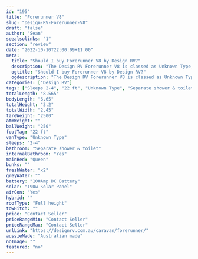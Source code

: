 ```yaml
---
id: "195"
title: "Forerunner V8"
slug: "Design-RV-Forerunner-V8"
draft: "false"
author: "Sean"
seealsolinks: "1"
section: "review"
date: "2022-10-10T22:00:09+11:00"
meta:
  title: "Should I buy Forerunner V8 by Design RV?"
  description: "The Design RV Forerunner V8 is classed as Unknown Type, and sleeps 2-4 people. It is Australian made and comes in at 22 ft. It generally has Separate shower & toilet."
  ogtitle: "Should I buy Forerunner V8 by Design RV?"
  ogdescription: "The Design RV Forerunner V8 is classed as Unknown Type, and sleeps 2-4 people. It is Australian made and comes in at 22 ft. It generally has Separate shower & toilet."
categories: ["Design RV"]
tags: ["Sleeps 2-4", "22 ft", "Unknown Type", "Separate shower & toilet", "Full height", "Price Unknown"]
totalLength: "8.565"
bodyLength: "6.65"
totalHeight: "3.2"
totalWidth: "2.45"
tareWeight: "2500"
atmWeight: ""
ballWeight: "250"
footTag: "22 ft"
vanType: "Unknown Type"
sleeps: "2-4"
bathroom: "Separate shower & toilet"
internalBathroom: "Yes"
mainBed: "Queen"
bunks: ""
freshWater: "x2"
greyWater: ""
battery: "100Amp DC Battery"
solar: "190w Solar Panel"
airCon: "Yes"
hybrid: ""
roofType: "Full height"
towHitch: ""
price: "Contact Seller"
priceRangeMin: "Contact Seller"
priceRangeMax: "Contact Seller"
urlLink: "https://designrv.com.au/caravan/forerunner/"
aussieMade: "Australian made"
noImage: ""
featured: "no"
---
```

